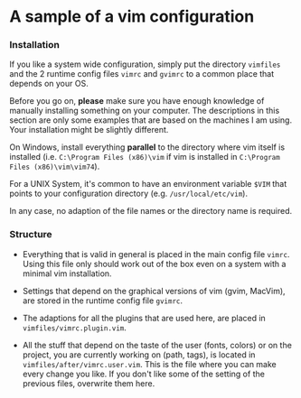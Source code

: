 # A sample of a vim configuration
### Installation
If you like a system wide configuration, simply put the directory `vimfiles` and the 2 runtime config files `vimrc` and `gvimrc` to a common place that depends on your OS.

Before you go on, **please** make sure you have enough knowledge of manually installing something on your computer. The descriptions in this section are only some examples that are based on the machines I am using. Your installation might be slightly different.

On Windows, install everything **parallel** to the directory where vim itself is installed (i.e. `C:\Program Files (x86)\vim` if vim is installed in `C:\Program Files (x86)\vim\vim74`).

For a UNIX System, it's common to have an environment variable `$VIM` that points to your configuration directory (e.g. `/usr/local/etc/vim`).

In any case, no adaption of the file names or the directory name is required.

### Structure
* Everything that is valid in general is placed in the main config file `vimrc`. Using this file only should work out of the box even on a system with a minimal vim installation.

* Settings that depend on the graphical versions of vim (gvim, MacVim), are stored in the runtime config file `gvimrc`.

* The adaptions for all the plugins that are used here, are placed in `vimfiles/vimrc.plugin.vim`.

* All the stuff that depend on the taste of the user (fonts, colors) or on the project, you are currently working on (path, tags), is located in `vimfiles/after/vimrc.user.vim`. This is the file where you can make every change you like. If you don't like some of the setting of the previous files, overwrite them here.
